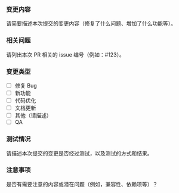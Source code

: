 ### 变更内容

请简要描述本次提交的变更内容（修复了什么问题、增加了什么功能等）。

### 相关问题

请列出本次 PR 相关的 issue 编号（例如：#123）。

### 变更类型

-   [ ] 修复 Bug
-   [ ] 新功能
-   [ ] 代码优化
-   [ ] 文档更新
-   [ ] 其他（请描述）
-   [ ] QA

### 测试情况

请描述本次提交的变更是否经过测试，以及测试的方式和结果。

### 注意事项

是否有需要注意的内容或潜在问题（例如，兼容性、依赖项等）？
